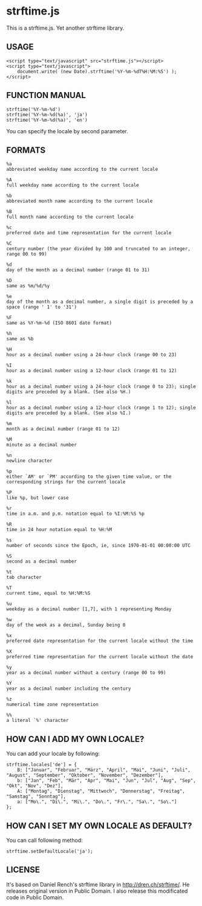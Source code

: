 strftime.js
===========

This is a strftime.js. Yet another strftime library.

USAGE
-----

    <script type="text/javascript" src="strftime.js"></script>
    <script type="text/javascript">
        document.write( (new Date).strftime('%Y-%m-%dT%H:%M:%S') );
    </script>

FUNCTION MANUAL
---------------

    strftime('%Y-%m-%d')
    strftime('%Y-%m-%d(%a)', 'ja')
    strftime('%Y-%m-%d(%a)', 'en')

You can specify the locale by second parameter.

FORMATS
-------

    %a
    abbreviated weekday name according to the current locale

    %A
    full weekday name according to the current locale

    %b
    abbreviated month name according to the current locale

    %B
    full month name according to the current locale

    %c
    preferred date and time representation for the current locale

    %C
    century number (the year divided by 100 and truncated to an integer, range 00 to 99)

    %d
    day of the month as a decimal number (range 01 to 31)

    %D
    same as %m/%d/%y

    %e
    day of the month as a decimal number, a single digit is preceded by a space (range ' 1' to '31')

    %F
    same as %Y-%m-%d (ISO 8601 date format)

    %h
    same as %b

    %H
    hour as a decimal number using a 24-hour clock (range 00 to 23)

    %I
    hour as a decimal number using a 12-hour clock (range 01 to 12)

    %k
    hour as a decimal number using a 24-hour clock (range 0 to 23); single digits are preceded by a blank. (See also %H.)

    %l
    hour as a decimal number using a 12-hour clock (range 1 to 12); single digits are preceded by a blank. (See also %I.)

    %m
    month as a decimal number (range 01 to 12)

    %M
    minute as a decimal number

    %n
    newline character

    %p
    either `AM' or `PM' according to the given time value, or the corresponding strings for the current locale

    %P
    like %p, but lower case

    %r
    time in a.m. and p.m. notation equal to %I:%M:%S %p

    %R
    time in 24 hour notation equal to %H:%M

    %s
    number of seconds since the Epoch, ie, since 1970-01-01 00:00:00 UTC

    %S
    second as a decimal number

    %t
    tab character

    %T
    current time, equal to %H:%M:%S

    %u
    weekday as a decimal number [1,7], with 1 representing Monday

    %w
    day of the week as a decimal, Sunday being 0

    %x
    preferred date representation for the current locale without the time

    %X
    preferred time representation for the current locale without the date

    %y
    year as a decimal number without a century (range 00 to 99)

    %Y
    year as a decimal number including the century

    %z
    numerical time zone representation

    %%
    a literal `%' character

HOW CAN I ADD MY OWN LOCALE?
----------------------------

You can add your locale by following:

    strftime.locales['de'] = {
        B: ["Januar", "Februar", "März", "April", "Mai", "Juni", "Juli", "August", "September", "Oktober", "November", "Dezember"],
        b: ["Jan", "Feb", "Mär", "Apr", "Mai", "Jun", "Jul", "Aug", "Sep", "Okt", "Nov", "Dez"],
        A: ["Montag", "Dienstag", "Mittwoch", "Donnerstag", "Freitag", "Samstag", "Sonntag"],
        a: ["Mo\.", "Di\.", "Mi\.", "Do\.", "Fr\.", "Sa\.", "So\."]
    };

HOW CAN I SET MY OWN LOCALE AS DEFAULT?
---------------------------------------

You can call following method:

    strftime.setDefaultLocale('ja');

LICENSE
------

It's based on Daniel Rench's strftime library in http://dren.ch/strftime/.
He releases original version in Public Domain. I also release this modificated code in Public Domain.

